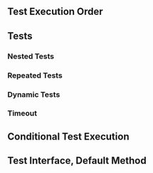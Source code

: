 ## Test Execution Order

## Tests

### Nested Tests

### Repeated Tests

### Dynamic Tests

### Timeout

## Conditional Test Execution

## Test Interface, Default Method